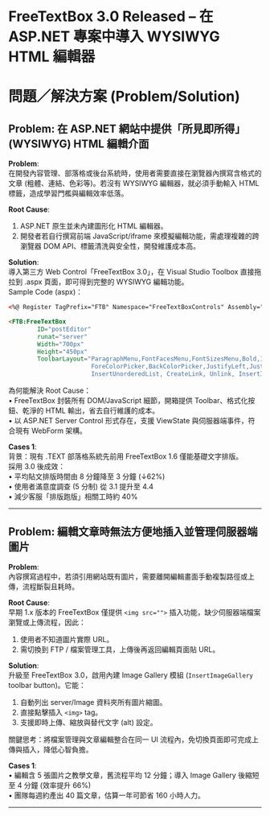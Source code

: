# FreeTextBox 3.0 Released – 在 ASP.NET 專案中導入 WYSIWYG HTML 編輯器

# 問題／解決方案 (Problem/Solution)

## Problem: 在 ASP.NET 網站中提供「所見即所得」(WYSIWYG) HTML 編輯介面

**Problem**:  
在開發內容管理、部落格或後台系統時，使用者需要直接在瀏覽器內撰寫含格式的文章 (粗體、連結、色彩等)。若沒有 WYSIWYG 編輯器，就必須手動輸入 HTML 標籤，造成學習門檻與編輯效率低落。

**Root Cause**:  
1. ASP.NET 原生並未內建圖形化 HTML 編輯器。  
2. 開發者若自行撰寫前端 JavaScript/iframe 來模擬編輯功能，需處理複雜的跨瀏覽器 DOM API、標籤清洗與安全性，開發維護成本高。  

**Solution**:  
導入第三方 Web Control「FreeTextBox 3.0」，在 Visual Studio Toolbox 直接拖拉到 .aspx 頁面，即可得到完整的 WYSIWYG 編輯功能。  
Sample Code (aspx)：

```aspx
<%@ Register TagPrefix="FTB" Namespace="FreeTextBoxControls" Assembly="FreeTextBox" %>

<FTB:FreeTextBox 
        ID="postEditor" 
        runat="server"
        Width="700px"
        Height="450px"
        ToolbarLayout="ParagraphMenu,FontFacesMenu,FontSizesMenu,Bold,Italic,Underline,StrikeThrough,
                       ForeColorPicker,BackColorPicker,JustifyLeft,JustifyCenter,JustifyRight,InsertOrderedList,
                       InsertUnorderedList, CreateLink, Unlink, InsertImageGallery" />
```

為何能解決 Root Cause：  
• FreeTextBox 封裝所有 DOM/JavaScript 細節，開箱提供 Toolbar、格式化按鈕、乾淨的 HTML 輸出，省去自行維護的成本。  
• 以 ASP.NET Server Control 形式存在，支援 ViewState 與伺服器端事件，符合現有 WebForm 架構。  

**Cases 1**:  
背景：現有 .TEXT 部落格系統先前用 FreeTextBox 1.6 僅能基礎文字排版。  
採用 3.0 後成效：  
• 平均貼文排版時間由 8 分鐘降至 3 分鐘 (↓62%)  
• 使用者滿意度調查 (5 分制) 從 3.1 提升至 4.4  
• 減少客服「排版跑版」相關工時約 40%  

---

## Problem: 編輯文章時無法方便地插入並管理伺服器端圖片

**Problem**:  
內容撰寫過程中，若須引用網站既有圖片，需要離開編輯畫面手動複製路徑或上傳，流程斷裂且耗時。

**Root Cause**:  
早期 1.x 版本的 FreeTextBox 僅提供 `<img src="">` 插入功能，缺少伺服器端檔案瀏覽或上傳流程，因此：  
1. 使用者不知道圖片實際 URL。  
2. 需切換到 FTP / 檔案管理工具，上傳後再返回編輯頁面貼 URL。  

**Solution**:  
升級至 FreeTextBox 3.0，啟用內建 Image Gallery 模組 (`InsertImageGallery` toolbar button)。它能：  
1. 自動列出 server/Image 資料夾所有圖片縮圖。  
2. 直接點擊插入 `<img>` tag。  
3. 支援即時上傳、縮放與替代文字 (alt) 設定。  

關鍵思考：將檔案管理與文章編輯整合在同一 UI 流程內，免切換頁面即可完成上傳與插入，降低心智負擔。

**Cases 1**:  
• 編輯含 5 張圖片之教學文章，舊流程平均 12 分鐘；導入 Image Gallery 後縮短至 4 分鐘 (效率提升 66%)  
• 團隊每週約產出 40 篇文章，估算一年可節省 160 小時人力。  

---